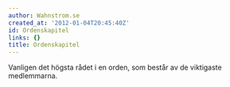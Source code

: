 ```yaml
---
author: Wahnstrom.se
created_at: '2012-01-04T20:45:40Z'
id: Ordenskapitel
links: {}
title: Ordenskapitel
---
```


Vanligen det högsta rådet i en orden, som består av de viktigaste medlemmarna.